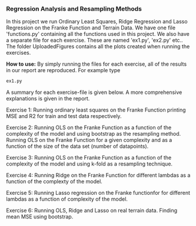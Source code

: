 ### Regression Analysis and Resampling Methods
In this project we run Ordinary Least Squares, Ridge Regression and Lasso Regression on the Franke Function and Terrain Data.
We have one file 'functions.py' containing all the functions used in this project. We also have a separate file for each exercise. These are named 'ex1.py', 'ex2.py' etc..
The folder UploadedFigures contains all the plots created when running the exercises.

**How to use:**
By simply running the files for each exercise, all of the results in our report are reproduced.
For example type 
```python
ex1.py
```
A summary for each exercise-file is given below. A more comprehensive explanations is given in the report.

Exercise 1:
Running ordinary least squares on the Franke Function printing MSE and R2 for train and test data respectively.

Exercise 2:
Running OLS on the Franke Function as a function of the complexity of the model and using bootstrap as the resampling method. \
Running OLS on the Franke Function for a given complexity and as a function of the size of the data set (number of datapoints).

Exercise 3:
Running OLS on the Franke Function as a function of the complexity of the model and using k-fold as a resampling technique.

Exercise 4:
Running Ridge on the Franke Function for different lambdas as a function of the complexty of the model.

Exercise 5:
Running Lasso regression on the Franke functionfor for different lambdas as a function of complexity of the model.

Exercise 6:
Running OLS, Ridge and Lasso on real terrain data.
Finding mean MSE using bootstrap.
